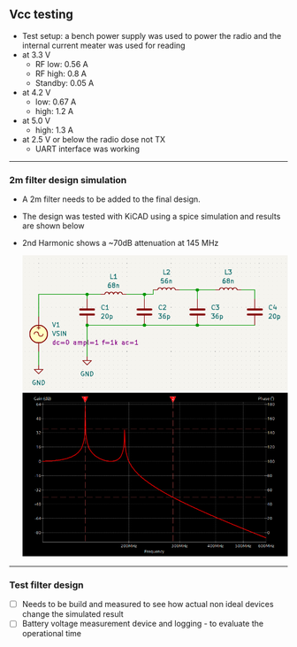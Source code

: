 ## Vcc testing

- Test setup: a bench power supply was used to power the radio and the internal current meater was used for reading
- at 3.3 V
	- RF low: 0.56 A
	- RF high: 0.8 A
	- Standby: 0.05 A
- at 4.2 V
	- low: 0.67 A
	 - high: 1.2 A
- at 5.0 V
	- high: 1.3 A
- at 2.5 V or below the radio dose not TX
	- UART interface was working

---
### 2m filter design simulation

- A 2m filter needs to be added to the final design.
- The design was tested with KiCAD using a spice simulation and results are shown below
- 2nd Harmonic shows a ~70dB attenuation at 145 MHz

	![300](bin/Pasted%20image%2020241226015813.png)
	![300](bin/Pasted%20image%2020241226014917.png)
---
### Test filter design

- [ ] Needs to be build and measured to see how actual non ideal devices change the simulated result
- [ ] Battery voltage measurement device and logging - to evaluate the operational time